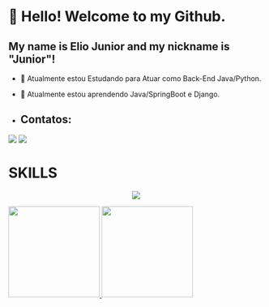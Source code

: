 <link rel="stylesheet" type='text/css' href="https://cdn.jsdelivr.net/gh/devicons/devicon@latest/devicon.min.css" />
          
# 👋 Hello! Welcome to my Github.
## My name is Elio Junior and my nickname is "Junior"!

- 🔭 Atualmente estou Estudando para Atuar como Back-End Java/Python.
- 🌱 Atualmente estou aprendendo Java/SpringBoot e Django.

- ## Contatos:

<div>
<a href = "mailto:eliomaiajunior@gmail.com"><img loading="lazy" src="https://img.shields.io/badge/Gmail-D14836?style=for-the-badge&logo=gmail&logoColor=white" target="_blank"></a>
<a href="https://www.linkedin.com/in/sejunior89" target="_blank"><img loading="lazy" src="https://img.shields.io/badge/-LinkedIn-%230077B5?style=for-the-badge&logo=linkedin&logoColor=white" target="_blank"></a>   
</div>


# SKILLS

<p align="center">
  <a href="https://skillicons.dev">
    <img src="https://skillicons.dev/icons?i=javascript,django,java,flask,python,typescript,angular,react" />
  </a>
</p>
          

 <div>
<a href="https://github.com/ejunior89">
<img loading="lazy" height="180em" src="https://github-readme-stats.vercel.app/api/top-langs/?username=ejunior89&layout=compact&langs_count=7&theme=dracula"/>
<img loading="lazy" height="180em" src="https://github-readme-stats.vercel.app/api?username=ejunior89&show_icons=true&theme=dracula&include_all_commits=true&count_private=true"/>
</div>
